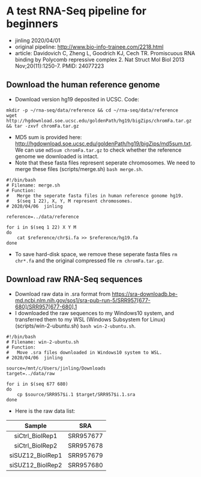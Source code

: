 # A test RNA-Seq pipeline for beginners
- jinling 2020/04/01
- original pipeline: http://www.bio-info-trainee.com/2218.html
- article: Davidovich C, Zheng L, Goodrich KJ, Cech TR. Promiscuous RNA binding by Polycomb repressive complex 2. Nat Struct Mol Biol 2013 Nov;20(11):1250-7. PMID: 24077223

## Download the human reference genome
- Download version hg19 deposited in UCSC. Code:
```
mkdir -p ~/rna-seq/data/reference && cd ~/rna-seq/data/reference
wget http://hgdownload.soe.ucsc.edu/goldenPath/hg19/bigZips/chromFa.tar.gz && tar -zxvf chromFa.tar.gz
```
- MD5 sum is provided here: http://hgdownload.soe.ucsc.edu/goldenPath/hg19/bigZips/md5sum.txt. We can use `md5sum chromFa.tar.gz` to check whether the reference genome we downloaded is intact.
- Note that these fasta files represent seperate chromosomes. We need to merge these files (scripts/merge.sh) `bash merge.sh`. 
```
#!/bin/bash
# Filename: merge.sh
# Function:
#   Merge the seperate fasta files in human reference gonome hg19.
#   $(seq 1 22), X, Y, M represent chromosomes.
# 2020/04/06  jinling

reference=../data/reference

for i in $(seq 1 22) X Y M
do
    cat $reference/chr$i.fa >> $reference/hg19.fa
done
```
- To save hard-disk space, we remove these seperate fasta files `rm chr*.fa` and the original compressed file `rm chromFa.tar.gz`.

## Download raw RNA-Seq sequences
- Download raw data in .sra format from https://sra-downloadb.be-md.ncbi.nlm.nih.gov/sos1/sra-pub-run-5/SRR957[677-680]/SRR957[677-680].1
- I downloaded the raw sequences to my Windows10 system, and transferred them to my WSL (Windows Subsystem for Linux) (scripts/win-2-ubuntu.sh) `bash win-2-ubuntu.sh`.
```
#!/bin/bash
# Filename: win-2-ubuntu.sh
# Function:
#   Move .sra files downloaded in Windows10 system to WSL.
# 2020/04/06  jinling

source=/mnt/c/Users/jinling/Downloads
target=../data/raw

for i in $(seq 677 680)
do
    cp $source/SRR957$i.1 $target/SRR957$i.1.sra
done
```
- Here is the raw data list:

| Sample | SRA |
| :--: | :--: |
| siCtrl_BiolRep1 | SRR957677 |
| siCtrl_BiolRep2 | SRR957678 |
| siSUZ12_BiolRep1 | SRR957679 |
| siSUZ12_BiolRep2 | SRR957680 |